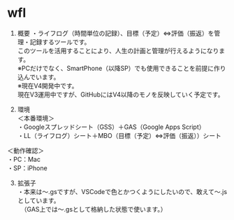 # wfl
1. 概要
・ライフログ（時間単位の記録）、目標（予定）⇔評価（振返）を管理・記録するツールです。  
    このツールを活用することにより、人生の計画と管理が行えるようになります。  
※PCだけでなく、SmartPhone（以降SP）でも使用できることを前提に作り込んでいます。  
※現在V4開発中です。  
    現在V3運用中ですが、GitHubにはV4以降のモノを反映していく予定です。
  
2. 環境  
＜本番環境＞  
・Googleスプレッドシート（GSS）＋GAS（Google Apps Script）  
・LL（ライフログ）シート＋MBO（目標（予定）⇔評価（振返））シート  
  
＜動作確認＞  
・PC：Mac  
・SP：iPhone  
  
3. 拡張子  
・本来は〜.gsですが、VSCodeで色とかつくようにしたいので、敢えて〜.jsとしています。  
　（GAS上では〜.gsとして格納した状態で使います。）